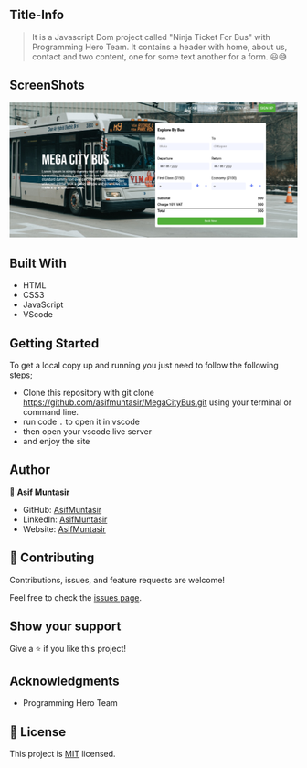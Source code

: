 ## Title-Info
> It is a Javascript Dom project called "Ninja Ticket For Bus" with Programming Hero Team. It contains a header with home, about us, contact and two content, one for some text another for a form. 😃😅 


## ScreenShots
![](mega-city-bus.png)


## Built With
- HTML
- CSS3
- JavaScript
- VScode


## Getting Started
To get a local copy up and running you just need to follow the following steps;
- Clone this repository with
git clone https://github.com/asifmuntasir/MegaCityBus.git using your terminal or command line.
- run code `.` to open it in vscode
- then open your vscode live server
- and enjoy the site


## Author

👤 **Asif Muntasir**

- GitHub: [AsifMuntasir](https://github.com/asifmuntasir)
- LinkedIn: [AsifMuntasir](https://www.linkedin.com/in/asif-muntasir-shuaib/)
- Website: [AsifMuntasir](https://asifmuntasir.github.io/)


## 🤝 Contributing

Contributions, issues, and feature requests are welcome!

Feel free to check the [issues page](../../issues/).

## Show your support

Give a ⭐️ if you like this project!

## Acknowledgments

- Programming Hero Team

## 📝 License

This project is [MIT](./MIT.md) licensed.